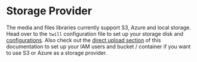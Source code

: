 # Storage Provider

The media and files libraries currently support S3, Azure and local storage. Head over to the `twill` configuration file to set up your storage disk and [configurations](./../2_getting-started/3_configuration.md#content-media-library). Also check out the [direct upload section](./06_s3-direct-uploads.md) of this documentation to set up your IAM users and bucket / container if you want to use S3 or Azure as a storage provider.
